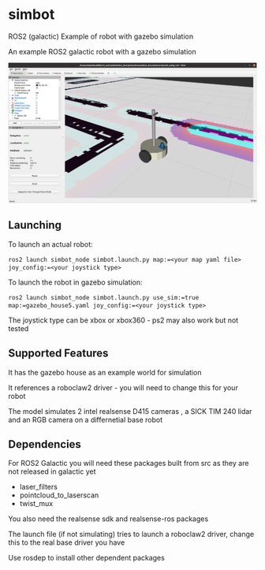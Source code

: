 # simbot

ROS2 (galactic) Example of robot with gazebo simulation

An example ROS2 galactic robot with a gazebo simulation

![Image of simbot](https://github.com/gnaur/simbot/blob/main/simbot.png)
 
## Launching

To launch an actual robot:


    ros2 launch simbot_node simbot.launch.py map:=<your map yaml file> joy_config:=<your joystick type>


To launch the  robot in gazebo simulation: 


    ros2 launch simbot_node simbot.launch.py use_sim:=true map:=gazebo_house5.yaml joy_config:=<your joystick type>

 
The joystick type can be xbox or xbox360  - ps2 may also work but not tested
 
## Supported Features

It has the gazebo house as an example world for simulation 

It references a roboclaw2 driver - you will need to change this for your robot

The model simulates 2 intel realsense D415 cameras , a SICK TIM 240 lidar and an RGB camera on a differnetial base robot

## Dependencies
For ROS2 Galactic you will need these packages built from src as they are not released in galactic yet

* laser_filters
* pointcloud_to_laserscan
* twist_mux

You also need the realsense  sdk and realsense-ros packages

The launch  file (if not simulating) tries to launch a roboclaw2 driver, change this to the real base driver you have

Use rosdep to install other dependent packages

